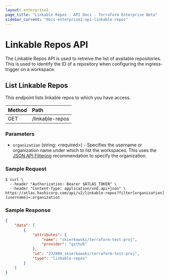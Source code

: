```yaml
---
layout: enterprise2
page_title: "Linkable Repos - API Docs - Terraform Enterprise Beta"
sidebar_current: "docs-enterprise2-api-linkable-repos"
---
```


# Linkable Repos API

The Linkable Repos API is used to retreive the list of available repositories. This is used to identify the ID of a repository when configuring the ingress-trigger on a workspace.

## List Linkable Repos

This endpoint lists linkable repos to which you have access.

| Method | Path           |
| :----- | :------------- |
|  GET | /linkable-repos |

### Parameters

- `organization` (string: \<required\>) - Specifies the username or organization name under which to list the workspaces. This uses the [JSON API Filtering](http://jsonapi.org/recommendations/#filtering) recommendation to specify the organization.

### Sample Request

```shell
$ curl \
  --header "Authorization: Bearer $ATLAS_TOKEN" \
  --header "Content-Type: application/vnd.api+json" \
https://atlas.hashicorp.com/api/v2/linkable-repos?filter[organization][username]=:organization
```



### Sample Response

```json
{
    "data": [
        {
            "attributes": {
                "name": "skierkowski/terraform-test-proj",
                "provider": "github"
            },
            "id": "232804_skierkowski/terraform-test-proj",
            "type": "linkable-repos"
        }
    ]
}

```

